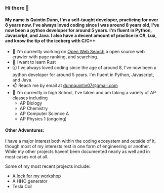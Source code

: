### Hi there 👋

#### My name is Quintin Dunn, I'm a self-taught developer, practicing for over 8 years now. I've always loved coding since I was around 8 years old, I've now been a python developer for around 5 years. I'm fluent in Python, Javascript, and Java. I also have a decent amount of practice in C#, Lua, and know the tip of the iceberg with C/C++

- 🔭 I'm currently working on [Open Web Search](https://github.com/quintindunn/OWS) a open source web crawler with page ranking, and searching.
- 🦀 I want to learn Rust
- 🕥 I've always loved coding since the age of around 8, I've now been a python developer for around 5 years. I'm fluent in Python, Javascript, and Java.
- 📫 Reach me by email at [dunnquintin07@gmail.com](mailto:dunnquintin07@gmail.com)
- 🏫 I'm currently in high School, I've taken and am taking a variety of AP classes including
  - AP Biology
  - AP Chemistry
  - AP Computer Science A
  - AP Physics 1 (ongoing)

#### Other Adventures:
I have a major interest both within the coding ecosystem and outside of it, though most of my interests rest in one form of engineering or another. While my other projects havent been documented nearly as well and in most cases not at all.

Some of my most recent projects include:
- [A lock for my workshop](https://github.com/quintindunn/ShedLock)
- A HHO generator
- Tesla Coil
